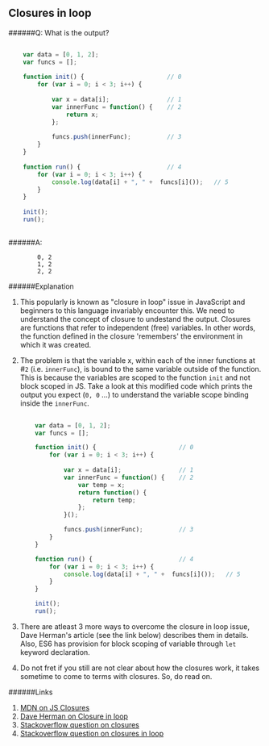## Closures in loop

######Q: What is the output?


```js

	var data = [0, 1, 2];
	var funcs = [];
	
	function init() {						// 0
		for (var i = 0; i < 3; i++) {
    				
	    	var x = data[i];				// 1
 	    	var innerFunc = function() { 	// 2
 	    		return x;
 	    	};
 
 			funcs.push(innerFunc);			// 3
 		}
	}
	
	function run() {						// 4
		for (var i = 0; i < 3; i++) {
		    console.log(data[i] + ", " +  funcs[i]());   // 5
  		}
	}
	
	init();
	run();
	
```

######A: 

```
		0, 2
		1, 2
		2, 2

```

######Explanation

1. This popularly is known as "closure in loop" issue in JavaScript and beginners to this language invariably encounter this. We need to understand the concept of closure to undestand the output. Closures are functions that refer to independent (free) variables. In other words, the function defined in the closure 'remembers' the environment in which it was created.

2. The problem is that the variable x, within each of the inner functions at #`2` (i.e. `innerFunc`), is bound to the same variable outside of the function. This is because the variables are scoped to the function `init` and not block scoped in JS. Take a look at this modified code which prints the output you expect (`0, 0` ...) to understand the variable scope binding inside the `innerFunc`.

	```js
		
		var data = [0, 1, 2];
		var funcs = [];
	
		function init() {						// 0
			for (var i = 0; i < 3; i++) {
    				
	    		var x = data[i];				// 1
 	    		var innerFunc = function() { 	// 2
 	    			var temp = x;
 	    			return function() {
 	    				return temp;
 	    			}; 
 	    		}();
 
 				funcs.push(innerFunc);			// 3
 			}
		}
	
		function run() {						// 4
			for (var i = 0; i < 3; i++) {
			    console.log(data[i] + ", " +  funcs[i]());   // 5
  			}
		}
	
		init();
		run();
	
	```
	 
3. There are atleast 3 more ways to overcome the closure in loop issue, Dave Herman's article (see the link below) describes them in details. Also, ES6 has provision for block scoping of variable through `let` keyword declaration.

4. Do not fret if you still are not clear about how the closures work, it takes sometime to come to terms with closures. So, do read on.

######Links

1. [MDN on JS Closures](https://developer.mozilla.org/en-US/docs/Web/JavaScript/Closures)
2. [Dave Herman on Closure in loop](http://calculist.blogspot.com/2005/12/gotcha-gotcha.html)
3. [Stackoverflow question on closures](http://stackoverflow.com/questions/111102/how-do-javascript-closures-work)
4. [Stackoverflow question on closures in loop](http://stackoverflow.com/questions/750486/javascript-closure-inside-loops-simple-practical-example/19323214#19323214)
